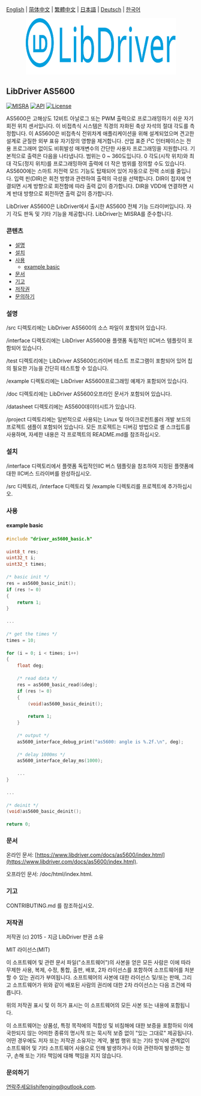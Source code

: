 [English](/README.md) | [ 简体中文](/README_zh-Hans.md) | [繁體中文](/README_zh-Hant.md) | [日本語](/README_ja.md) | [Deutsch](/README_de.md) | [한국어](/README_ko.md)

<div align=center>
<img src="/doc/image/logo.svg" width="400" height="150"/>
</div>

## LibDriver AS5600

[![MISRA](https://img.shields.io/badge/misra-compliant-brightgreen.svg)](/misra/README.md) [![API](https://img.shields.io/badge/api-reference-blue.svg)](https://www.libdriver.com/docs/as5600/index.html) [![License](https://img.shields.io/badge/license-MIT-brightgreen.svg)](/LICENSE)

AS5600은 고해상도 12비트 아날로그 또는 PWM 출력으로 프로그래밍하기 쉬운 자기 회전 위치 센서입니다. 이 비접촉식 시스템은 직경의 자화된 축상 자석의 절대 각도를 측정합니다. 이 AS5600은 비접촉식 전위차계 애플리케이션을 위해 설계되었으며 견고한 설계로 균질한 외부 표유 자기장의 영향을 제거합니다. 산업 표준 I²C 인터페이스는 전용 프로그래머 없이도 비휘발성 매개변수의 간단한 사용자 프로그래밍을 지원합니다. 기본적으로 출력은 다음을 나타냅니다. 범위는 0 ~ 360도입니다. 0 각도(시작 위치)와 최대 각도(정지 위치)를 프로그래밍하여 출력에 더 작은 범위를 정의할 수도 있습니다. AS5600에는 스마트 저전력 모드 기능도 탑재되어 있어 자동으로 전력 소비를 줄입니다. 입력 핀(DIR)은 회전 방향과 관련하여 출력의 극성을 선택합니다. DIR이 접지에 연결되면 시계 방향으로 회전함에 따라 출력 값이 증가합니다. DIR을 VDD에 연결하면 시계 반대 방향으로 회전하면 출력 값이 증가합니다.

LibDriver AS5600은 LibDriver에서 출시한 AS5600 전체 기능 드라이버입니다. 자기 각도 판독 및 기타 기능을 제공합니다. LibDriver는 MISRA를 준수합니다.

### 콘텐츠

  - [설명](#설명)
  - [설치](#설치)
  - [사용](#사용)
    - [example basic](#example-basic)
  - [문서](#문서)
  - [기고](#기고)
  - [저작권](#저작권)
  - [문의하기](#문의하기)

### 설명

/src 디렉토리에는 LibDriver AS5600의 소스 파일이 포함되어 있습니다.

/interface 디렉토리에는 LibDriver AS5600용 플랫폼 독립적인 IIC버스 템플릿이 포함되어 있습니다.

/test 디렉토리에는 LibDriver AS5600드라이버 테스트 프로그램이 포함되어 있어 칩의 필요한 기능을 간단히 테스트할 수 있습니다.

/example 디렉토리에는 LibDriver AS5600프로그래밍 예제가 포함되어 있습니다.

/doc 디렉토리에는 LibDriver AS5600오프라인 문서가 포함되어 있습니다.

/datasheet 디렉토리에는 AS5600데이터시트가 있습니다.

/project 디렉토리에는 일반적으로 사용되는 Linux 및 마이크로컨트롤러 개발 보드의 프로젝트 샘플이 포함되어 있습니다. 모든 프로젝트는 디버깅 방법으로 셸 스크립트를 사용하며, 자세한 내용은 각 프로젝트의 README.md를 참조하십시오.

### 설치

/interface 디렉토리에서 플랫폼 독립적인IIC 버스 템플릿을 참조하여 지정된 플랫폼에 대한 IIC버스 드라이버를 완성하십시오.

/src 디렉토리, /interface 디렉토리 및 /example 디렉토리를 프로젝트에 추가하십시오.

### 사용

#### example basic

```C
#include "driver_as5600_basic.h"

uint8_t res;
uint32_t i;
uint32_t times;

/* basic init */
res = as5600_basic_init();
if (res != 0)
{
    return 1;
}

...
    
/* get the times */
times = 10;

for (i = 0; i < times; i++)
{
    float deg;

    /* read data */
    res = as5600_basic_read(&deg);
    if (res != 0)
    {
        (void)as5600_basic_deinit();

        return 1;
    }

    /* output */
    as5600_interface_debug_print("as5600: angle is %.2f.\n", deg);

    /* delay 1000ms */
    as5600_interface_delay_ms(1000);
    
    ...
}

...
    
/* deinit */
(void)as5600_basic_deinit();

return 0;
```

### 문서

온라인 문서: [https://www.libdriver.com/docs/as5600/index.html](https://www.libdriver.com/docs/as5600/index.html).

오프라인 문서: /doc/html/index.html.

### 기고

CONTRIBUTING.md 를 참조하십시오.

### 저작권

저작권 (c) 2015 - 지금 LibDriver 판권 소유

MIT 라이선스(MIT)

이 소프트웨어 및 관련 문서 파일("소프트웨어")의 사본을 얻은 모든 사람은 이에 따라 무제한 사용, 복제, 수정, 통합, 출판, 배포, 2차 라이선스를 포함하여 소프트웨어를 처분할 수 있는 권리가 부여됩니다. 소프트웨어의 사본에 대한 라이선스 및/또는 판매, 그리고 소프트웨어가 위와 같이 배포된 사람의 권리에 대한 2차 라이선스는 다음 조건에 따릅니다.

위의 저작권 표시 및 이 허가 표시는 이 소프트웨어의 모든 사본 또는 내용에 포함됩니다.

이 소프트웨어는 상품성, 특정 목적에의 적합성 및 비침해에 대한 보증을 포함하되 이에 국한되지 않는 어떠한 종류의 명시적 또는 묵시적 보증 없이 "있는 그대로" 제공됩니다. 어떤 경우에도 저자 또는 저작권 소유자는 계약, 불법 행위 또는 기타 방식에 관계없이 소프트웨어 및 기타 소프트웨어 사용으로 인해 발생하거나 이와 관련하여 발생하는 청구, 손해 또는 기타 책임에 대해 책임을 지지 않습니다.

### 문의하기

연락주세요lishifenging@outlook.com.